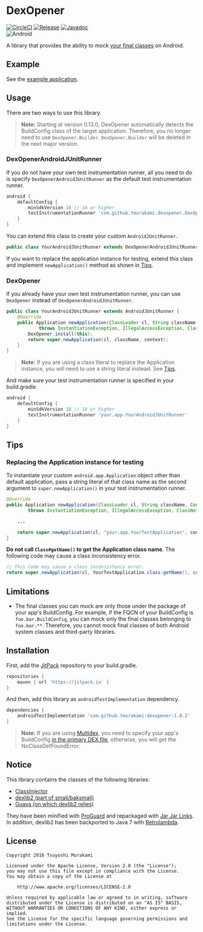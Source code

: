 # DexOpener

[![CircleCI](https://circleci.com/gh/tmurakami/dexopener.svg?style=shield)](https://circleci.com/gh/tmurakami/dexopener)
[![Release](https://jitpack.io/v/tmurakami/dexopener.svg)](https://jitpack.io/#tmurakami/dexopener)
[![Javadoc](https://img.shields.io/badge/Javadoc-1.0.2-brightgreen.svg)](https://jitpack.io/com/github/tmurakami/dexopener/1.0.2/javadoc/)<br>
![Android](https://img.shields.io/badge/Android-4.1%2B-blue.svg)

A library that provides the ability to mock
[your final classes](#limitations_final_you_can_mock) on Android.

## Example

See the [example application](dexopener-example).

## Usage

There are two ways to use this library.

> **Note:** Starting at version 0.13.0, DexOpener automatically detects
the BuildConfig class of the target application. Therefore, you no
longer need to use `DexOpener.Builder`. `DexOpener.Builder` will be
deleted in the next major version.

### DexOpenerAndroidJUnitRunner

If you do not have your own test instrumentation runner, all you need to
do is specify `DexOpenerAndroidJUnitRunner` as the default test
instrumentation runner.

```groovy
android {
    defaultConfig {
        minSdkVersion 16 // 16 or higher
        testInstrumentationRunner 'com.github.tmurakami.dexopener.DexOpenerAndroidJUnitRunner'
    }
}
```

You can extend this class to create your custom `AndroidJUnitRunner`.

```java
public class YourAndroidJUnitRunner extends DexOpenerAndroidJUnitRunner { ... }
```

If you want to replace the application instance for testing, extend this
class and implement `newApplication()` method as shown in
[Tips](#replacing-the-application-instance-for-testing).

### DexOpener

If you already have your own test instrumentation runner, you can use
`DexOpener` instead of `DexOpenerAndroidJUnitRunner`.

```java
public class YourAndroidJUnitRunner extends AndroidJUnitRunner {
    @Override
    public Application newApplication(ClassLoader cl, String className, Context context)
            throws InstantiationException, IllegalAccessException, ClassNotFoundException {
        DexOpener.install(this);
        return super.newApplication(cl, className, context);
    }
}
```

> **Note:** If you are using a class literal to replace the
Application instance, you will need to use a string literal instead.
See [Tips](#replacing-the-application-instance-for-testing).

And make sure your test instrumentation runner is specified in your
build.gradle.

```groovy
android {
    defaultConfig {
        minSdkVersion 16 // 16 or higher
        testInstrumentationRunner 'your.app.YourAndroidJUnitRunner'
    }
}
```

## Tips

### Replacing the Application instance for testing

To instantiate your custom `android.app.Application` object other than
default application, pass a string literal of that class name as the
second argument to `super.newApplication()` in your test instrumentation
runner.

```java
@Override
public Application newApplication(ClassLoader cl, String className, Context context)
        throws InstantiationException, IllegalAccessException, ClassNotFoundException {

    ...

    return super.newApplication(cl, "your.app.YourTestApplication", context);
}
```

**Do not call `Class#getName()` to get the Application class name**. The
following code may cause a class inconsistency error.

```java
// This code may cause a class inconsistency error.
return super.newApplication(cl, YourTestApplication.class.getName(), context);
````

## Limitations

- <a name="limitations_final_you_can_mock"></a>The final classes you can
mock are only those under the package of your app's BuildConfig. For
example, if the FQCN of your BuildConfig is `foo.bar.BuildConfig`,
you can mock only the final classes belonging to `foo.bar.**`.
Therefore, you cannot mock final classes of both Android system classes
and third-party libraries.

## Installation

First, add the [JitPack](https://jitpack.io/) repository to your
build.gradle.

```groovy
repositories {
    maven { url 'https://jitpack.io' }
}
```

And then, add this library as `androidTestImplementation` dependency.

```groovy
dependencies {
    androidTestImplementation 'com.github.tmurakami:dexopener:1.0.2'
}
```

> **Note:** If you are using
[Multidex](https://developer.android.com/studio/build/multidex.html?hl=en),
you need to specify your app's BuildConfig
[in the primary DEX file](https://developer.android.com/studio/build/multidex.html?hl=en#keep),
otherwise, you will get the NoClassDefFoundError.

## Notice

This library contains the classes of the following libraries:

- [ClassInjector](https://github.com/tmurakami/classinjector)
- [dexlib2 (part of smali/baksmali)](https://github.com/JesusFreke/smali)
- [Guava (on which dexlib2 relies)](https://github.com/google/guava)

They have been minified with
[ProGuard](https://www.guardsquare.com/en/proguard) and repackaged with
[Jar Jar Links](https://github.com/pantsbuild/jarjar). In addition,
dexlib2 has been backported to Java 7 with
[Retrolambda](https://github.com/orfjackal/retrolambda).

## License

```
Copyright 2016 Tsuyoshi Murakami

Licensed under the Apache License, Version 2.0 (the "License");
you may not use this file except in compliance with the License.
You may obtain a copy of the License at

    http://www.apache.org/licenses/LICENSE-2.0

Unless required by applicable law or agreed to in writing, software
distributed under the License is distributed on an "AS IS" BASIS,
WITHOUT WARRANTIES OR CONDITIONS OF ANY KIND, either express or implied.
See the License for the specific language governing permissions and
limitations under the License.
```
